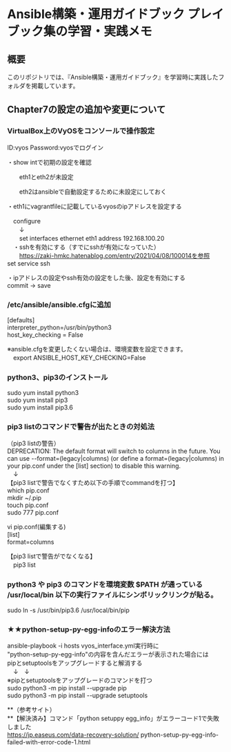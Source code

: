 # Ansible構築・運用ガイドブック プレイブック集の学習・実践メモ
## 概要
このリポジトリでは、『Ansible構築・運用ガイドブック』を学習時に実践したフォルダを掲載しています。


## Chapter7の設定の追加や変更について

### VirtualBox上のVyOSをコンソールで操作設定
 ID:vyos Password:vyosでログイン

 ・show intで初期の設定を確認

　　eth1とeth2が未設定

　　eth2はansibleで自動設定するために未設定にしておく

 ・eth1にvagrantfileに記載しているvyosのipアドレスを設定する

  　configure  
  　　↓  
　　set interfaces ethernet eth1 address 192.168.100.20  
　・sshを有効にする（すでにsshが有効になっていた）  
　　https://zaki-hmkc.hatenablog.com/entry/2021/04/08/100014を参照  
    set service ssh

  ・ipアドレスの設定やssh有効の設定をした後、設定を有効にする  
    commit → save


### /etc/ansible/ansible.cfgに追加
 [defaults]  
interpreter_python=/usr/bin/python3  
host_key_checking = False  

※ansible.cfgを変更したくない場合は、環境変数を設定できます。  
　export ANSIBLE_HOST_KEY_CHECKING=False

### python3、pip3のインストール

sudo yum install python3  
sudo yum install pip3  
sudo yum install pip3.6  

### pip3 listのコマンドで警告が出たときの対処法

（pip3 listの警告）  
DEPRECATION: The default format will switch to columns in the future. You can use --format=(legacy|columns) (or define a format=(legacy|columns) in your pip.conf under the [list] section) to disable this warning.  
　↓  
【pip3 listで警告でなくすため以下の手順でcommandを打つ】  
which  pip.conf  
mkdir ~/.pip  
touch pip.conf  
sudo 777 pip.conf  

vi pip.conf(編集する)  
[list]  
format=columns

【pip3 listで警告がでなくなる】  
　pip3 list  

### python3 や pip3 のコマンドを環境変数 $PATH が通っている /usr/local/bin 以下の実行ファイルにシンボリックリンクが貼る。

sudo ln -s /usr/bin/pip3.6 /usr/local/bin/pip  


### ★★python-setup-py-egg-infoのエラー解決方法  
ansible-playbook -i hosts vyos_interface.yml実行時に  
"python-setup-py-egg-info"の内容を含んだエラーが表示された場合には  
pipとsetuptoolsをアップグレードすると解消する  
　↓　↓  
※pipとsetuptoolsをアップグレードのコマンドを打つ  
sudo python3 -m pip install --upgrade pip    
sudo python3 -m pip install --upgrade setuptools  

**（参考サイト）  
**【解決済み】コマンド「python setuppy egg_info」がエラーコード1で失敗しました  
https://jp.easeus.com/data-recovery-solution/  python-setup-py-egg-info-failed-with-error-code-1.html



